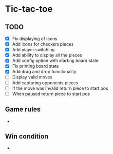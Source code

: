 # Tic-tac-toe

## TODO

- [x] Fix displaying of icons
- [x] Add icons for checkers pieces
- [x] Add player switching
- [x] Add ability to display all the pieces
- [x] Add config option with starting board state
- [x] Fix printing board state
- [x] Add drag and drop functionality
- [ ] Display valid moves
- [ ] Add capturing opponents pieces
- [ ] If the move was invalid return piece to start pos
- [ ] When paused return piece to start pos

## Game rules

-

## Win condition

-
